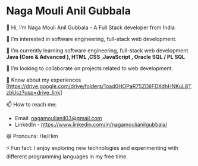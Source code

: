 # Naga Mouli Anil Gubbala

👋 Hi, I’m Naga Mouli Anil Gubbala
    - A Full Stack developer from India

👀 I’m interested in software engineering, full-stack web development.

🌱 I’m currently learning software engineering, full-stack web development **Java (Core & Advanced ), HTML ,CSS ,JavaScript , Oracle SQL / PL SQL**

💞️ I’m looking to collaborate on projects related to web development.

📄 Know about my experiences [https://drive.google.com/drive/folders/1oad0HOPaR75ZDiIFDXdhHNKuL8TzbUsz?usp=drive_link]

📫 How to reach me:
- Email: nagamoulianil03@gmail.com
- LinkedIn - https://www.linkedin.com/in/nagamoulianilgubbala/

😄 Pronouns: He/Him

⚡ Fun fact: I enjoy exploring new technologies and experimenting with different programming languages in my free time.

